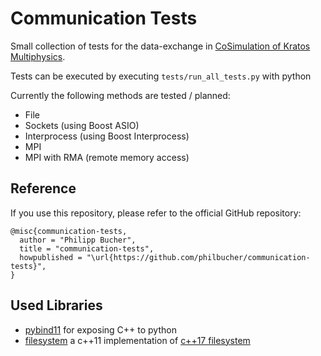 # Communication Tests

Small collection of tests for the data-exchange in [CoSimulation of Kratos Multiphysics](https://github.com/KratosMultiphysics/Kratos/tree/master/applications/CoSimulationApplication).

Tests can be executed by executing `tests/run_all_tests.py` with python

Currently the following methods are tested / planned:
- File
- Sockets (using Boost ASIO)
- Interprocess (using Boost Interprocess)
- MPI
- MPI with RMA (remote memory access)

## Reference

If you use this repository, please refer to the official GitHub repository:

```
@misc{communication-tests,
  author = "Philipp Bucher",
  title = "communication-tests",
  howpublished = "\url{https://github.com/philbucher/communication-tests}",
}
```

## Used Libraries
- [pybind11](https://github.com/pybind/pybind11) for exposing C++ to python
- [filesystem](https://github.com/gulrak/filesystem) a c++11 implementation of [c++17 filesystem](https://en.cppreference.com/w/cpp/filesystem)